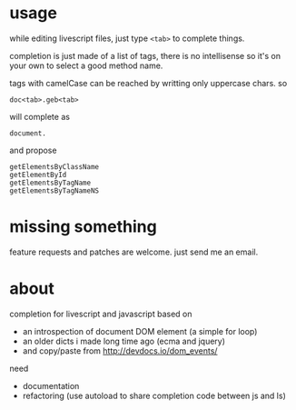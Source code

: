 # usage

while editing livescript files, just type `<tab>`
to complete things.

completion is just made of a list of tags, there is no intellisense so it's
on your own to select a good method name.

tags with camelCase can be reached by writting only uppercase chars. so

    doc<tab>.geb<tab>

will complete as

    document.

and propose 

    getElementsByClassName
    getElementById
    getElementsByTagName
    getElementsByTagNameNS

# missing something

feature requests and patches are welcome. just send me an email.

# about

completion for livescript and javascript based on

* an introspection of document DOM element (a simple for loop)
* an older dicts i made long time ago (ecma and jquery)
* and copy/paste from http://devdocs.io/dom_events/

need

* documentation
* refactoring (use autoload to share completion code between js and ls)
